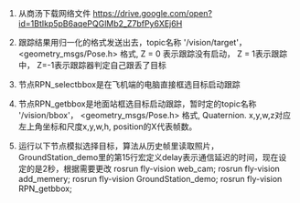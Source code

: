 1. 从商汤下载网络文件 https://drive.google.com/open?id=1BtIkp5pB6aqePQGlMb2_Z7bfPy6XEj6H
2. 跟踪结果用归一化的格式发送出去，topic名称 '/vision/target'， <geometry_msgs/Pose.h> 格式, Z = 0 表示跟踪没有启动， Z = 1表示跟踪中，  Z=-1表示跟踪器判定自己跟丢了目标

3. 节点RPN_selectbbox是在飞机端的电脑直接框选目标启动跟踪
4. 节点RPN_getbbox是地面站框选目标启动跟踪，暂时定的topic名称 '/vision/bbox'， <geometry_msgs/Pose.h> 格式, Quaternion. x,y,w,z对应左上角坐标和尺度x,y,w,h,  position的X代表帧数。

5. 运行以下节点模拟选择目标，算法从历史帧里读取照片， GroundStation_demo里的第15行宏定义delay表示通信延迟的时间，现在设定的是2秒，根据需要更改
   rosrun fly-vision web_cam;
   rosrun fly-vision add_memery;
   rosrun fly-vision GroundStation_demo;
   rosrun fly-vision RPN_getbbox;

 
